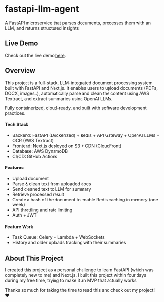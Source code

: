 # fastapi-llm-agent
A FastAPI microservice that parses documents, processes them with an LLM, and returns structured insights

## Live Demo

Check out the live demo [here](https://d31yw2qefd409z.cloudfront.net/).

## Overview

This project is a full-stack, LLM-integrated document processing system built with FastAPI and Next.js. It enables users to upload documents (PDFs, DOCX, images..), automatically parse and clean the content using AWS Textract, and extract summaries using OpenAI LLMs.

Fully containerized, cloud-ready, and built with software development practices.

#### Tech Stack

- Backend: FastAPI (Dockerized) + Redis + API Gateway + OpenAI LLMs + OCR (AWS Textract)
- Frontend: Next.js deployed on S3 + CDN (CloudFront)
- Database: AWS DynamoDB
- CI/CD: GitHub Actions

#### Features

- Upload document
- Parse & clean text from uploaded docs
- Send cleaned text to LLM for summary
- Retrieve processed result
- Create a hash of the document to enable Redis caching in memory (one week)
- API throttling and rate limiting
- Auth + JWT

#### Feature Work
- Task Queue: Celery + Lambda + WebSockets
- History and older uploads tracking with their summaries

## About This Project

I created this project as a personal challenge to learn FastAPI (which was completely new to me) and Next.js. I built this project within four days during my free time, trying to make it an MVP that actually works.

Thanks so much for taking the time to read this and check out my project! ❤️
